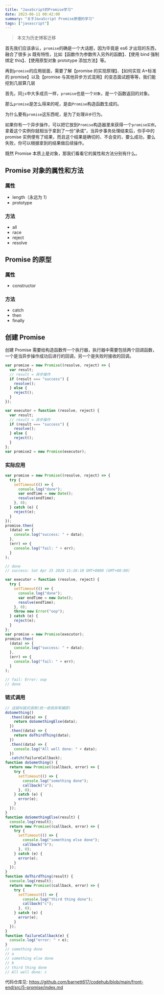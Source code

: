 ```yaml
---
title: "JavaScript的Promise学习"
date: 2023-06-11 00:42:00
summary: "关于JavaScript Promise原理的学习"
tags: ["javascript"]
---
```


> 本文为历史博客迁移

首先我们应该承认，`promise`的确是一个大话题，因为毕竟是 es6 才出现的东西，融合了很多 js 既有特性，比如【函数作为参数传入另外的函数】、【使用 bind 强制绑定 this】、【使用原型对象 prototype 添加方法】等。

再到`promise`的应用层面，需要了解【promise 的实现原理】、【如何实现 A+标准的 promise】以及【promise 与其他异步方式混用】的变态面试题等等，我们能挖到几层算几层

首先，同`js`中大多成员一样，`promise`也是一个`对象`，是一个函数返回的对象。

那么`promise`是怎么得来的呢，是由`Promise`构造函数生成的。

为什么要有`promise`这东西呢，是为了处理`异步`行为。

如果你有一个异步操作，可以把它放到`Promise`构造器里来获得一个`promise实例`，拿着这个实例你就相当于拿到了一份“承诺”，当异步事务处理结束后，你手中的 promise 实例便有了结果，而且这个结果是确切的、不会变的，要么成功，要么失败，你可以根据拿到的结果做后续操作。

既然 Promise 本质上是对象，那我们看看它的属性和方法分别有什么。

## Promise 对象的属性和方法

### 属性

- length（永远为 1）
- prototype

### 方法

- all
- race
- reject
- resolve

## Promise 的原型

### 属性

- constructor

### 方法

- catch
- then
- finally

## 创建 Promise

创建 Promise 需要给构造函数传一个执行器，执行器中需要包括两个回调函数，一个是当异步操作成功后进行的回调，另一个是失败时接收的回调。

```js
var promise = new Promise((resolve, reject) => {
  var result;
  // result = 异步操作
  if (result === "success") {
    resolve();
  } else {
    reject();
  }
});

var executor = function (resolve, reject) {
  var result;
  // result = 异步操作
  if (result === "success") {
    resolve();
  } else {
    reject();
  }
};
var promise2 = new Promise(executor);
```

### 实际应用

```js
var promise = new Promise((resolve, reject) => {
  try {
    setTimeout(() => {
      console.log("done");
      var endTime = new Date();
      resolve(endTime);
    }, 0);
  } catch (e) {
    reject(e);
  }
});
promise.then(
  (data) => {
    console.log("success: " + data);
  },
  (err) => {
    console.log("fail: " + err);
  }
);

// done
// success: Sat Apr 25 2020 11:26:10 GMT+0800 (GMT+08:00)
```

```js
var executor = function (resolve, reject) {
  try {
    setTimeout(() => {
      console.log("done");
      var endTime = new Date();
      resolve(endTime);
    }, 0);
    throw new Error("oop");
  } catch (e) {
    reject(e);
  }
};
var promise = new Promise(executor);
promise.then(
  (data) => {
    console.log("success: " + data);
  },
  (err) => {
    console.log("fail: " + err);
  }
);

// fail: Error: oop
// done
```

### 链式调用

```js
// 这就叫链式调用(统一收敛异常捕获)
doSomething()
  .then((data) => {
    return doSomethingElse(data);
  })
  .then((data) => {
    return doThirdThing(data);
  })
  .then((data) => {
    console.log("All well done: " + data);
  })
  .catch(failureCallback);
function doSomething() {
  return new Promise((callback, error) => {
    try {
      setTimeout(() => {
        console.log("something done");
        callback("a");
      }, 0);
    } catch (e) {
      error(e);
    }
  });
}
function doSomethingElse(result) {
  console.log(result);
  return new Promise((callback, error) => {
    try {
      setTimeout(() => {
        console.log("something else done");
        callback("b");
      }, 0);
    } catch (e) {
      error(e);
    }
  });
}
function doThirdThing(result) {
  console.log(result);
  return new Promise((callback, error) => {
    try {
      setTimeout(() => {
        console.log("third thing done");
        callback("c");
      }, 0);
    } catch (e) {
      error(e);
    }
  });
}
function failureCallback(e) {
  console.log("error: " + e);
}
// something done
// a
// something else done
// b
// third thing done
// All well done: c
```

代码仓库见: https://github.com/barnett617/codehub/blob/main/front-end/src/5-promise/index.md
